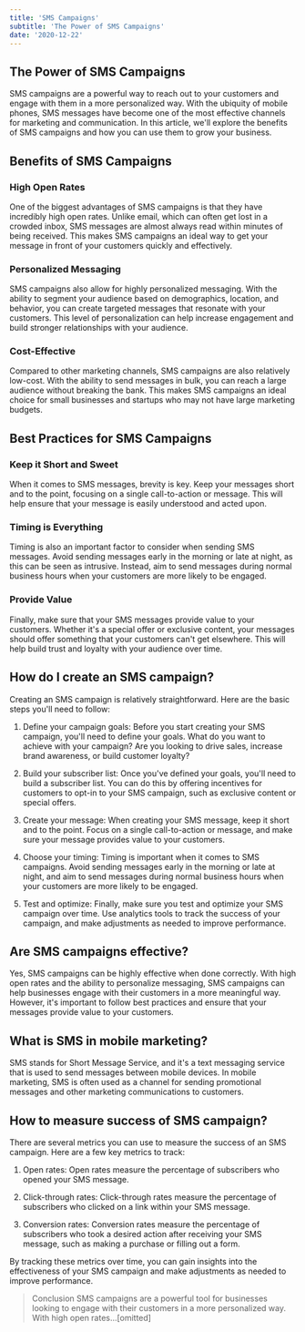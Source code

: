 ```yaml
---
title: 'SMS Campaigns'
subtitle: 'The Power of SMS Campaigns'
date: '2020-12-22'
---
```


## The Power of SMS Campaigns

SMS campaigns are a powerful way to reach out to your customers and engage with them in a more personalized way. With the ubiquity of mobile phones, SMS messages have become one of the most effective channels for marketing and communication. In this article, we'll explore the benefits of SMS campaigns and how you can use them to grow your business.

## Benefits of SMS Campaigns

### High Open Rates

One of the biggest advantages of SMS campaigns is that they have incredibly high open rates. Unlike email, which can often get lost in a crowded inbox, SMS messages are almost always read within minutes of being received. This makes SMS campaigns an ideal way to get your message in front of your customers quickly and effectively.

### Personalized Messaging

SMS campaigns also allow for highly personalized messaging. With the ability to segment your audience based on demographics, location, and behavior, you can create targeted messages that resonate with your customers. This level of personalization can help increase engagement and build stronger relationships with your audience.

### Cost-Effective

Compared to other marketing channels, SMS campaigns are also relatively low-cost. With the ability to send messages in bulk, you can reach a large audience without breaking the bank. This makes SMS campaigns an ideal choice for small businesses and startups who may not have large marketing budgets.

## Best Practices for SMS Campaigns

### Keep it Short and Sweet

When it comes to SMS messages, brevity is key. Keep your messages short and to the point, focusing on a single call-to-action or message. This will help ensure that your message is easily understood and acted upon.

### Timing is Everything

Timing is also an important factor to consider when sending SMS messages. Avoid sending messages early in the morning or late at night, as this can be seen as intrusive. Instead, aim to send messages during normal business hours when your customers are more likely to be engaged.

### Provide Value

Finally, make sure that your SMS messages provide value to your customers. Whether it's a special offer or exclusive content, your messages should offer something that your customers can't get elsewhere. This will help build trust and loyalty with your audience over time.

## How do I create an SMS campaign?

Creating an SMS campaign is relatively straightforward. Here are the basic steps you'll need to follow:

1. Define your campaign goals: Before you start creating your SMS campaign, you'll need to define your goals. What do you want to achieve with your campaign? Are you looking to drive sales, increase brand awareness, or build customer loyalty?

2. Build your subscriber list: Once you've defined your goals, you'll need to build a subscriber list. You can do this by offering incentives for customers to opt-in to your SMS campaign, such as exclusive content or special offers.

3. Create your message: When creating your SMS message, keep it short and to the point. Focus on a single call-to-action or message, and make sure your message provides value to your customers.

4. Choose your timing: Timing is important when it comes to SMS campaigns. Avoid sending messages early in the morning or late at night, and aim to send messages during normal business hours when your customers are more likely to be engaged.

5. Test and optimize: Finally, make sure you test and optimize your SMS campaign over time. Use analytics tools to track the success of your campaign, and make adjustments as needed to improve performance.

## Are SMS campaigns effective?

Yes, SMS campaigns can be highly effective when done correctly. With high open rates and the ability to personalize messaging, SMS campaigns can help businesses engage with their customers in a more meaningful way. However, it's important to follow best practices and ensure that your messages provide value to your customers.

## What is SMS in mobile marketing?

SMS stands for Short Message Service, and it's a text messaging service that is used to send messages between mobile devices. In mobile marketing, SMS is often used as a channel for sending promotional messages and other marketing communications to customers.

## How to measure success of SMS campaign?

There are several metrics you can use to measure the success of an SMS campaign. Here are a few key metrics to track:

1. Open rates: Open rates measure the percentage of subscribers who opened your SMS message.

2. Click-through rates: Click-through rates measure the percentage of subscribers who clicked on a link within your SMS message.

3. Conversion rates: Conversion rates measure the percentage of subscribers who took a desired action after receiving your SMS message, such as making a purchase or filling out a form.

By tracking these metrics over time, you can gain insights into the effectiveness of your SMS campaign and make adjustments as needed to improve performance.

> Conclusion
> SMS campaigns are a powerful tool for businesses looking to engage with their customers in a more personalized way. With high open rates…[omitted]
